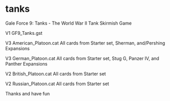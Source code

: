 # tanks
Gale Force 9: Tanks - The World War II Tank Skirmish Game

V1 GF9_Tanks.gst

V3 American_Platoon.cat
All cards from Starter set, Sherman, and/Pershing Expansions

V3 German_Platoon.cat
All cards from Starter set, Stug G, Panzer IV, and Panther Expansions

V2 British_Platoon.cat
All cards from Starter set

V2 Russian_Platoon.cat
All cards from Starter set

Thanks and have fun
